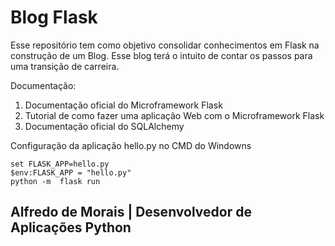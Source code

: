 # Blog Flask 

<p>Esse repositório tem como objetivo consolidar conhecimentos em Flask na construção de um Blog. Esse blog terá o intuito de contar os passos para uma transição de carreira.</p>

Documentação:

1. Documentação oficial do Microframework Flask
2. Tutorial de como fazer uma aplicação Web com o Microframework Flask
3. Documentação oficial do SQLAlchemy


Configuração da aplicação hello.py no CMD do Windowns

~~~CMD
set FLASK_APP=hello.py
$env:FLASK_APP = "hello.py"
python -m  flask run
~~~


## Alfredo de Morais | Desenvolvedor de Aplicações Python

